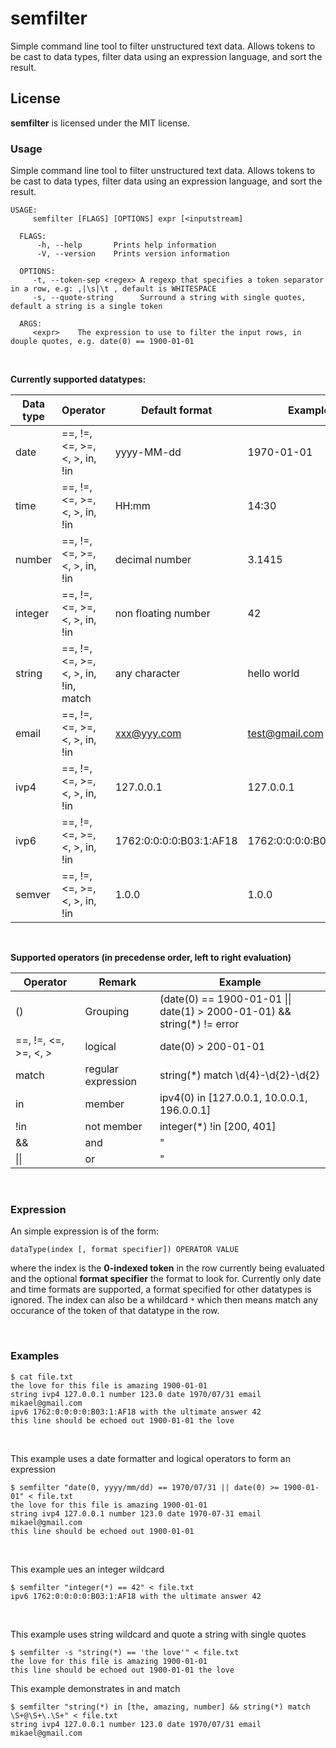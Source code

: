 semfilter
================
Simple command line tool to filter unstructured text data. Allows tokens to be cast to data types, filter data using an expression language, and sort the result.

## License
**semfilter** is licensed under the MIT license.

### Usage
Simple command line tool to filter unstructured text data. Allows tokens to be cast to data types, filter data using an expression language, and sort the result.

```regexp
USAGE:
     semfilter [FLAGS] [OPTIONS] expr [<inputstream]

  FLAGS:
      -h, --help       Prints help information
      -V, --version    Prints version information

  OPTIONS:
     -t, --token-sep <regex> A regexp that specifies a token separator in a row, e.g: ,|\s|\t , default is WHITESPACE        
     -s, --quote-string      Surround a string with single quotes, default a string is a single token

  ARGS:
     <expr>    The expression to use to filter the input rows, in douple quotes, e.g. date(0) == 1900-01-01
```

<br>

**Currently supported datatypes:**

| Data type | Operator                             | Default format          | Example                 |
|-----------| -------------------------------------|-------------------------|-------------------------|
| date      | ==, !=, <=, >=, <, >, in, !in        | yyyy-MM-dd              | 1970-01-01              |
| time      | ==, !=, <=, >=, <, >, in, !in        | HH:mm                   | 14:30                   |
| number    | ==, !=, <=, >=, <, >, in, !in        | decimal number          | 3.1415                  |
| integer   | ==, !=, <=, >=, <, >, in, !in        | non floating number     | 42                      |
| string    | ==, !=, <=, >=, <, >, in, !in, match | any character           | hello world             |
| email     | ==, !=, <=, >=, <, >, in, !in        | xxx@yyy.com             | test@gmail.com          |
| ivp4      | ==, !=, <=, >=, <, >, in, !in        | 127.0.0.1               | 127.0.0.1               |
| ivp6      | ==, !=, <=, >=, <, >, in, !in        | 1762:0:0:0:0:B03:1:AF18 | 1762:0:0:0:0:B03:1:AF18 |
| semver    | ==, !=, <=, >=, <, >, in, !in        | 1.0.0                   | 1.0.0                   |


<br>

**Supported operators (in precedense order, left to right evaluation)**

| Operator              | Remark             | Example                                                                 |
|-----------------------|--------------------|-------------------------------------------------------------------------|
| ()                    | Grouping           | (date(0) == 1900-01-01 \|\| date(1) > 2000-01-01) && string(*) != error |
| ==, !=, <=, >=, <, >  | logical            | date(0) > 200-01-01                                                     |
| match                 | regular expression | string(*) match \d{4}-\d{2}-\d{2}                                       |
| in                    | member             | ipv4(0) in [127.0.0.1, 10.0.0.1, 196.0.0.1]                             |
| !in                   | not member         | integer(*) !in [200, 401]                                               |
| &&                    | and                | "                                                                       |
| \|\|                  | or                 | "                                                                       |

<br>


### Expression

An simple expression is of the form:

`dataType(index [, format specifier]) OPERATOR VALUE`

where the index is the **0-indexed token** in the row currently being evaluated and the optional **format specifier** the format to look for. Currently only date and time formats are supported, a format specified for other datatypes is ignored. The index can also be a whildcard `*` which then means match any occurance of the token of that datatype in the row. 


<br>

### Examples
```
$ cat file.txt
the love for this file is amazing 1900-01-01
string ivp4 127.0.0.1 number 123.0 date 1970/07/31 email mikael@gmail.com
ipv6 1762:0:0:0:0:B03:1:AF18 with the ultimate answer 42
this line should be echoed out 1900-01-01 the love
```

<br>

This example uses a date formatter and logical operators to form an expression
```
$ semfilter "date(0, yyyy/mm/dd) == 1970/07/31 || date(0) >= 1900-01-01" < file.txt
the love for this file is amazing 1900-01-01
string ivp4 127.0.0.1 number 123.0 date 1970-07-31 email mikael@gmail.com
this line should be echoed out 1900-01-01
```
<br>

This example ues an integer wildcard
```
$ semfilter "integer(*) == 42" < file.txt
ipv6 1762:0:0:0:0:B03:1:AF18 with the ultimate answer 42
```
<br>

This example uses string wildcard and quote a string with single quotes
```
$ semfilter -s "string(*) == 'the love'" < file.txt
the love for this file is amazing 1900-01-01
this line should be echoed out 1900-01-01 the love
```

This example demonstrates in and match 
```
$ semfilter "string(*) in [the, amazing, number] && string(*) match \S+@\S+\.\S+" < file.txt
string ivp4 127.0.0.1 number 123.0 date 1970/07/31 email mikael@gmail.com
```
